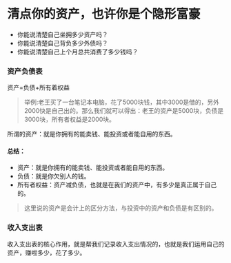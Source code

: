 # 清点你的资产，也许你是个隐形富豪


* 你能说清楚自己坐拥多少资产吗？
* 你能说清楚自己背负多少外债吗？
* 你能说清楚自己上个月总共消费了多少钱吗？


### 资产负债表

资产=负债+所有着权益

> 举例:老王买了一台笔记本电脑，花了5000块钱，其中3000是借的，另外2000快是自己出的。那么我们就可以得出：老王的资产是5000块，负债是3000块，所有者权益是2000块。

所谓的资产：就是你拥有的能卖钱、能投资或者能自用的东西。

#### 总结：
* 资产：就是你拥有的能卖钱、能投资或者能自用的东西。
* 负债：就是你欠别人的钱。
* 所有者权益：资产减负债，也就是在我们的资产中，有多少是真正属于自己的。

> 这里说的资产是会计上的区分方法，与投资中的资产和负债是有区别的。

### 收入支出表

收入支出表的核心作用，就是帮我们记录收入支出情况的，也就是我们运用自己的资产，赚啦多少，花了多少。







